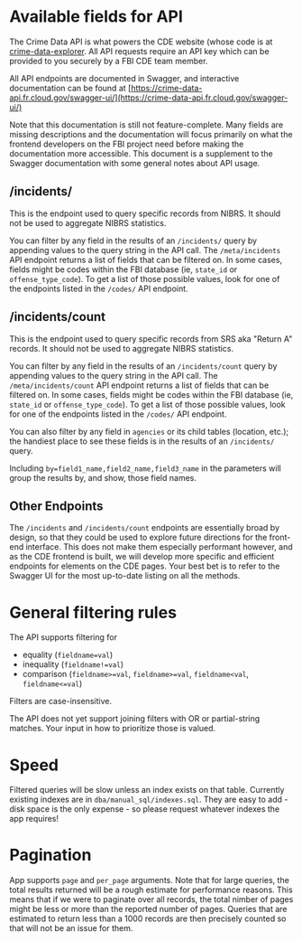 Available fields for API
========================

The Crime Data API is what powers the CDE website (whose code is
at
[crime-data-explorer](https://github.com/18f/crime-data-explorer). All
API requests require an API key which can be provided to you securely
by a FBI CDE team member.

All API endpoints are documented in Swagger, and interactive
documentation can be found at [https://crime-data-api.fr.cloud.gov/swagger-ui/](https://crime-data-api.fr.cloud.gov/swagger-ui/)

Note that this documentation is still not feature-complete. Many
fields are missing descriptions and the documentation will focus
primarily on what the frontend developers on the FBI project need
before making the documentation more accessible. This document is a
supplement to the Swagger documentation with some general notes about
API usage.

/incidents/
-----------

This is the endpoint used to query specific records from NIBRS. It
should not be used to aggregate NIBRS statistics.

You can filter by any field in the results of an `/incidents/` query by
appending values to the query string in the API call. The
`/meta/incidents` API endpoint returns a list of fields that can be
filtered on. In some cases, fields might be codes within the FBI
database (ie, `state_id` or `offense_type_code`). To get a list of
those possible values, look for one of the endpoints listed in the
`/codes/` API endpoint.


/incidents/count
----------------

This is the endpoint used to query specific records from SRS aka
"Return A" records. It should not be used to aggregate NIBRS
statistics.

You can filter by any field in the results of an `/incidents/count` query by
appending values to the query string in the API call. The
`/meta/incidents/count` API endpoint returns a list of fields that can be
filtered on. In some cases, fields might be codes within the FBI
database (ie, `state_id` or `offense_type_code`). To get a list of
those possible values, look for one of the endpoints listed in the
`/codes/` API endpoint.

You can also filter by any field in `agencies` or its child tables
(location, etc.); the handiest place to see these fields is in the
results of an `/incidents/` query.

Including `by=field1_name,field2_name,field3_name` in the parameters will group the results by,
and show, those field names.

Other Endpoints
---------------

The `/incidents` and `/incidents/count` endpoints are essentially
broad by design, so that they could be used to explore future
directions for the front-end interface. This does not make them
especially performant however, and as the CDE frontend is built, we
will develop more specific and efficient endpoints for elements on the
CDE pages. Your best bet is to refer to the Swagger UI for the most
up-to-date listing on all the methods.

General filtering rules
=======================

The API supports filtering for

- equality (`fieldname=val`)
- inequality (`fieldname!=val`)
- comparison (`fieldname>=val`, `fieldname>=val`, `fieldname<val`, `fieldname<=val`)

Filters are case-insensitive.

The API does not yet support joining filters with OR or partial-string matches.
Your input in how to prioritize those is valued.


Speed
=====

Filtered queries will be slow unless an index exists on that table.
Currently existing
indexes are in `dba/manual_sql/indexes.sql`.  They are easy to add - disk
space is the only expense - so please request whatever indexes the app
requires!

Pagination
==========

App supports `page` and `per_page` arguments. Note that for large
queries, the total results returned will be a rough estimate for
performance reasons. This means that if we were to paginate over all
records, the total nimber of pages might be less or more than the
reported number of pages. Queries that are estimated to return less
than a 1000 records are then precisely counted so that will not be an
issue for them.
